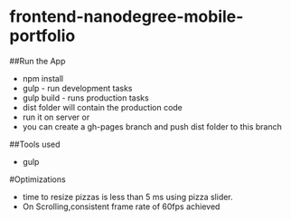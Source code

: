 # frontend-nanodegree-mobile-portfolio

##Run the App
* npm install
* gulp - run development tasks
* gulp build - runs production tasks
* dist folder will contain the production code
* run it on server or
* you can create a gh-pages branch and push dist folder to this branch 

##Tools used
* gulp

#Optimizations
* time to resize pizzas is less than 5 ms using pizza slider.
* On Scrolling,consistent frame rate of 60fps achieved
